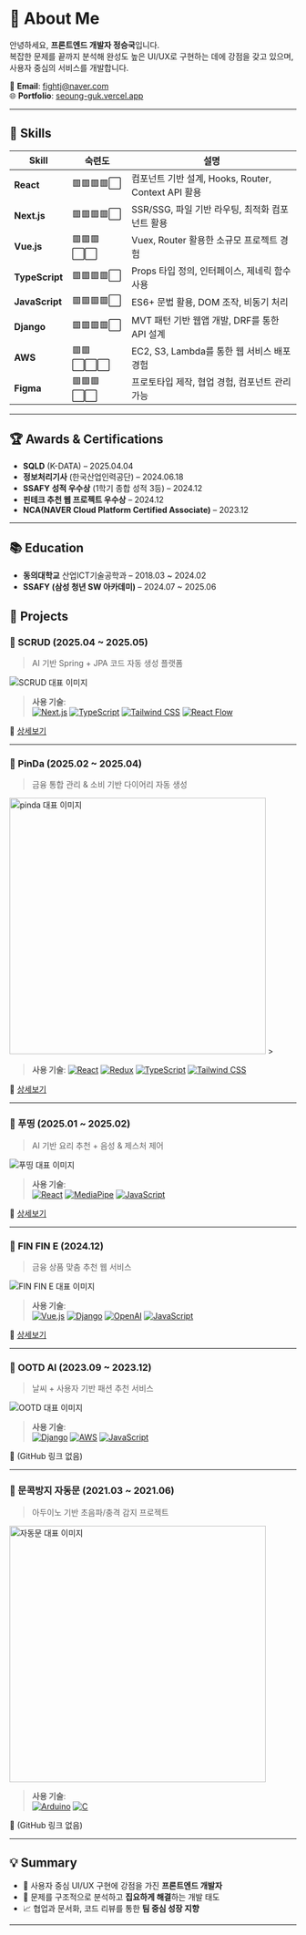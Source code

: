 # 👋 About Me

안녕하세요, **프론트엔드 개발자 정승국**입니다.  
복잡한 문제를 끝까지 분석해 완성도 높은 UI/UX로 구현하는 데에 강점을 갖고 있으며, 사용자 중심의 서비스를 개발합니다.

📧 **Email**: fightj@naver.com  
🌐 **Portfolio**: [seoung-guk.vercel.app](https://seoung-guk.vercel.app)  

---

## 🧠 Skills

| Skill       | 숙련도 | 설명 |
|-------------|--------|------|
| **React**       | 🟥🟥🟥🟥⬜ | 컴포넌트 기반 설계, Hooks, Router, Context API 활용 |
| **Next.js**     | 🟥🟥🟥🟥⬜ | SSR/SSG, 파일 기반 라우팅, 최적화 컴포넌트 활용 |
| **Vue.js**      | 🟥🟥🟥⬜⬜ | Vuex, Router 활용한 소규모 프로젝트 경험 |
| **TypeScript**  | 🟥🟥🟥🟥⬜ | Props 타입 정의, 인터페이스, 제네릭 함수 사용 |
| **JavaScript**  | 🟥🟥🟥🟥⬜ | ES6+ 문법 활용, DOM 조작, 비동기 처리 |
| **Django**      | 🟥🟥🟥🟥⬜ | MVT 패턴 기반 웹앱 개발, DRF를 통한 API 설계 |
| **AWS**         | 🟥🟥⬜⬜⬜ | EC2, S3, Lambda를 통한 웹 서비스 배포 경험 |
| **Figma**       | 🟥🟥🟥⬜⬜ | 프로토타입 제작, 협업 경험, 컴포넌트 관리 가능 |

---

## 🏆 Awards & Certifications

- **SQLD** (K-DATA) – 2025.04.04  
- **정보처리기사** (한국산업인력공단) – 2024.06.18  
- **SSAFY 성적 우수상** (1학기 종합 성적 3등) – 2024.12  
- **핀테크 추천 웹 프로젝트 우수상** – 2024.12
- **NCA(NAVER Cloud Platform Certified Associate)** – 2023.12

---

## 📚 Education

- **동의대학교** 산업ICT기술공학과 – 2018.03 ~ 2024.02  
- **SSAFY (삼성 청년 SW 아카데미)** – 2024.07 ~ 2025.06

## 💼 Projects

### 🔹 SCRUD (2025.04 ~ 2025.05)
> AI 기반 Spring + JPA 코드 자동 생성 플랫폼

![SCRUD 대표 이미지](https://hebbkx1anhila5yf.public.blob.vercel-storage.com/image-gANMAtZ47hoQU6esMQk22SOKYmmdmh.png)

> **사용 기술**:  
[![Next.js](https://img.shields.io/badge/Next.js-000000?logo=nextdotjs&logoColor=white)]() [![TypeScript](https://img.shields.io/badge/TypeScript-3178C6?logo=typescript&logoColor=white)]() [![Tailwind CSS](https://img.shields.io/badge/TailwindCSS-06B6D4?logo=tailwindcss&logoColor=white)]() [![React Flow](https://img.shields.io/badge/ReactFlow-6E40C9?logo=react&logoColor=white)]()

🔗 [상세보기](https://github.com/fightj/SSAFY_SCRUD)

---

### 🔹 PinDa (2025.02 ~ 2025.04)
> 금융 통합 관리 & 소비 기반 다이어리 자동 생성

<img src="https://hebbkx1anhila5yf.public.blob.vercel-storage.com/image-Z6aHzGFcsVkvhsbyGKzzlkMg4ZRyHg.png" alt="pinda 대표 이미지" height="450"/>
>

> **사용 기술**: [![React](https://img.shields.io/badge/React-61DAFB?logo=react&logoColor=white)]() [![Redux](https://img.shields.io/badge/Redux-764ABC?logo=redux&logoColor=white)]() [![TypeScript](https://img.shields.io/badge/TypeScript-3178C6?logo=typescript&logoColor=white)]() [![Tailwind CSS](https://img.shields.io/badge/TailwindCSS-06B6D4?logo=tailwindcss&logoColor=white)]()
> 
🔗 [상세보기](https://github.com/fightj/SSAFY_PinDa)

---

### 🔹 푸띵 (2025.01 ~ 2025.02)
> AI 기반 요리 추천 + 음성 & 제스처 제어

![푸띵 대표 이미지](https://hebbkx1anhila5yf.public.blob.vercel-storage.com/image-wFLndO5MIdND7izWW9Oo0Kp3oeeo1c.png)

> **사용 기술**:  
[![React](https://img.shields.io/badge/React-61DAFB?logo=react&logoColor=white)]() [![MediaPipe](https://img.shields.io/badge/MediaPipe-FF6F00?logo=google&logoColor=white)]() [![JavaScript](https://img.shields.io/badge/JavaScript-F7DF1E?logo=javascript&logoColor=black)]()

🔗 [상세보기](https://github.com/fightj/SSAFY_FoodThink)

---

### 🔹 FIN FIN E (2024.12)
> 금융 상품 맞춤 추천 웹 서비스

![FIN FIN E 대표 이미지](https://hebbkx1anhila5yf.public.blob.vercel-storage.com/image-jRSujlDQPzSJWZxtuXNd6yUD2XjRYe.png)

> **사용 기술**:  
[![Vue.js](https://img.shields.io/badge/Vue.js-4FC08D?logo=vue.js&logoColor=white)]() [![Django](https://img.shields.io/badge/Django-092E20?logo=django&logoColor=white)]() [![OpenAI](https://img.shields.io/badge/OpenAI-412991?logo=openai&logoColor=white)]() [![JavaScript](https://img.shields.io/badge/JavaScript-F7DF1E?logo=javascript&logoColor=black)]()

🔗 [상세보기](https://github.com/fightj/FinFinE)

---

### 🔹 OOTD AI (2023.09 ~ 2023.12)
> 날씨 + 사용자 기반 패션 추천 서비스

![OOTD 대표 이미지](https://hebbkx1anhila5yf.public.blob.vercel-storage.com/image-VPFwgnL3Vfc6qXthRWvrHd1MWv93rA.png)

> **사용 기술**:  
[![Django](https://img.shields.io/badge/Django-092E20?logo=django&logoColor=white)]() [![AWS](https://img.shields.io/badge/AWS-232F3E?logo=amazonaws&logoColor=white)]() [![JavaScript](https://img.shields.io/badge/JavaScript-F7DF1E?logo=javascript&logoColor=black)]()

🔗 (GitHub 링크 없음)

---

### 🔹 문콕방지 자동문 (2021.03 ~ 2021.06)
> 아두이노 기반 초음파/충격 감지 프로젝트
<img src="https://hebbkx1anhila5yf.public.blob.vercel-storage.com/image-3sbrINerutEbo9Q982lyICw75b6bYc.png" alt="자동문 대표 이미지" height="450"/>

> **사용 기술**:  
[![Arduino](https://img.shields.io/badge/Arduino-00979D?logo=arduino&logoColor=white)]() [![C](https://img.shields.io/badge/C-00599C?logo=c&logoColor=white)]()

🔗 (GitHub 링크 없음)

---


## 💡 Summary

- 🎯 사용자 중심 UI/UX 구현에 강점을 가진 **프론트엔드 개발자**  
- 🧩 문제를 구조적으로 분석하고 **집요하게 해결**하는 개발 태도  
- 📈 협업과 문서화, 코드 리뷰를 통한 **팀 중심 성장 지향**

---
